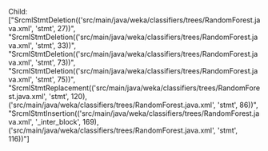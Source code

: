 Child: ["SrcmlStmtDeletion(('src/main/java/weka/classifiers/trees/RandomForest.java.xml', 'stmt', 27))", "SrcmlStmtDeletion(('src/main/java/weka/classifiers/trees/RandomForest.java.xml', 'stmt', 33))", "SrcmlStmtDeletion(('src/main/java/weka/classifiers/trees/RandomForest.java.xml', 'stmt', 73))", "SrcmlStmtDeletion(('src/main/java/weka/classifiers/trees/RandomForest.java.xml', 'stmt', 75))", "SrcmlStmtReplacement(('src/main/java/weka/classifiers/trees/RandomForest.java.xml', 'stmt', 120), ('src/main/java/weka/classifiers/trees/RandomForest.java.xml', 'stmt', 86))", "SrcmlStmtInsertion(('src/main/java/weka/classifiers/trees/RandomForest.java.xml', '_inter_block', 169), ('src/main/java/weka/classifiers/trees/RandomForest.java.xml', 'stmt', 116))"]